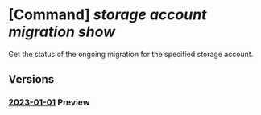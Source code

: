 # [Command] _storage account migration show_

Get the status of the ongoing migration for the specified storage account.

## Versions

### [2023-01-01](/Resources/mgmt-plane/L3N1YnNjcmlwdGlvbnMve30vcmVzb3VyY2Vncm91cHMve30vcHJvdmlkZXJzL21pY3Jvc29mdC5zdG9yYWdlL3N0b3JhZ2VhY2NvdW50cy97fS9hY2NvdW50bWlncmF0aW9ucy97fQ==/2023-01-01.xml) **Preview**

<!-- mgmt-plane /subscriptions/{}/resourcegroups/{}/providers/microsoft.storage/storageaccounts/{}/accountmigrations/{} 2023-01-01 -->
